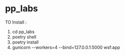 # pp_labs

TO Install :
1. cd pp_labs
2. poetry shell
3. poetry install
4. gunicorn --workers=4 --bind=127.0.0.1:5000 wsf:app
